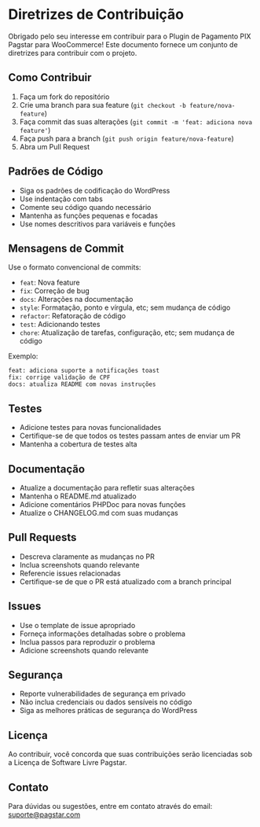 # Diretrizes de Contribuição

Obrigado pelo seu interesse em contribuir para o Plugin de Pagamento PIX Pagstar para WooCommerce! Este documento fornece um conjunto de diretrizes para contribuir com o projeto.

## Como Contribuir

1. Faça um fork do repositório
2. Crie uma branch para sua feature (`git checkout -b feature/nova-feature`)
3. Faça commit das suas alterações (`git commit -m 'feat: adiciona nova feature'`)
4. Faça push para a branch (`git push origin feature/nova-feature`)
5. Abra um Pull Request

## Padrões de Código

- Siga os padrões de codificação do WordPress
- Use indentação com tabs
- Comente seu código quando necessário
- Mantenha as funções pequenas e focadas
- Use nomes descritivos para variáveis e funções

## Mensagens de Commit

Use o formato convencional de commits:

- `feat`: Nova feature
- `fix`: Correção de bug
- `docs`: Alterações na documentação
- `style`: Formatação, ponto e vírgula, etc; sem mudança de código
- `refactor`: Refatoração de código
- `test`: Adicionando testes
- `chore`: Atualização de tarefas, configuração, etc; sem mudança de código

Exemplo:
```
feat: adiciona suporte a notificações toast
fix: corrige validação de CPF
docs: atualiza README com novas instruções
```

## Testes

- Adicione testes para novas funcionalidades
- Certifique-se de que todos os testes passam antes de enviar um PR
- Mantenha a cobertura de testes alta

## Documentação

- Atualize a documentação para refletir suas alterações
- Mantenha o README.md atualizado
- Adicione comentários PHPDoc para novas funções
- Atualize o CHANGELOG.md com suas mudanças

## Pull Requests

- Descreva claramente as mudanças no PR
- Inclua screenshots quando relevante
- Referencie issues relacionadas
- Certifique-se de que o PR está atualizado com a branch principal

## Issues

- Use o template de issue apropriado
- Forneça informações detalhadas sobre o problema
- Inclua passos para reproduzir o problema
- Adicione screenshots quando relevante

## Segurança

- Reporte vulnerabilidades de segurança em privado
- Não inclua credenciais ou dados sensíveis no código
- Siga as melhores práticas de segurança do WordPress

## Licença

Ao contribuir, você concorda que suas contribuições serão licenciadas sob a Licença de Software Livre Pagstar.

## Contato

Para dúvidas ou sugestões, entre em contato através do email: suporte@pagstar.com 